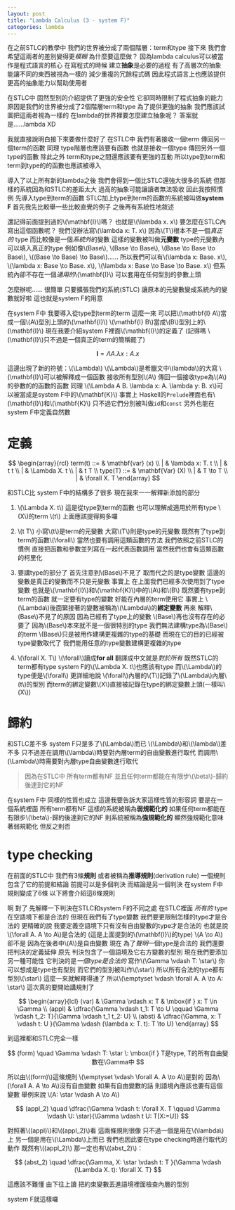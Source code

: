 ```yaml
---
layout: post
title: "Lambda Calculus (3 - system F)"
categories: lambda
---
```


在之前STLC的教學中
我們的世界被分成了兩個階層：term和type
接下來
我們會希望這兩者的差別變得更*模糊*
為什麼要這麼做？
因為lambda calculus可以被當作是程式語言的核心
在寫程式的時候
建立**抽象**是必要的過程
有了高層次的抽象
能讓不同的東西被視為一樣的
減少重複的冗餘程式碼
因此程式語言上也應該提供更高的抽象能力以幫助使用者

在STLC中
固然型別的介紹提供了更強的安全性
它卻同時限制了程式抽象的能力
原因是我們的世界被分成了2個階層term和type
為了提供更強的抽象
我們應該試圖把這兩者視為一樣的
在lambda的世界裡要怎麼建立抽象呢？
答案就是......lambda XD

我就直接說明白接下來要做什麼好了
在STLC中
我們有著接收一個term
傳回另一個term的函數
同理
type階層也應該要有函數
也就是接收一個type
傳回另外一個type的函數
除此之外
term和type之間還應該要有更強的互動
所以type到term和term到type的的函數也應該被導入

導入了以上所有新的lambda之後
我們會得到一個比STLC還強大很多的系統
但那樣的系統因為和STLC的差距太大
過高的抽象可能讓讀者無法吸收
因此我按照慣例
先導入type到term的函數
STLC加上type到term的函數的系統被叫做**system F**
首先我先比較舉一些比較直覺的例子
之後再有系統性地敘述

還記得前面提到過的\\(\mathbf{I}\\)嗎？
也就是\\(\lambda x. x\\)
要怎麼在STLC內寫出這個函數呢？
我們沒辦法寫\\(\lambda x: T. x\\)
因為\\(T\\)根本不是一個*真正的* type
而比較像是一個*系統外*的變數
這樣的變數被叫做**元變數**
type的元變數內可以填入真正的type
例如像\\(Base\\), \\(Base \to Base\\), \\(Base \to Base \to Base\\), \\((Base \to Base) \to Base\\)......
所以我們可以有\\(\lambda x: Base. x\\), \\(\lambda x: Base \to Base. x\\), \\(\lambda x: Base \to Base \to Base. x\\)
但系統內卻不存在一個*通用的*\\(\mathbf{I}\\)
可以套用在任何型別的參數上頭

怎麼辦呢......
很簡單
只要擴張我們的系統(STLC)
讓原本的元變數變成系統內的變數就好啦
這也就是system F的用意

在system F中
我要導入從type到term的term
這麼一來
可以把\\(\mathbf{I} A\\)當成一個\\(A\\)型別上頭的\\(\mathbf{I}\\)
\\(\mathbf{I} B\\)當成\\(B\\)型別上的\\(\mathbf{I}\\)
現在我要介紹system F裡面\\(\mathbf{I}\\)的定義了
(記得嗎
\\(\mathbf{I}\\)只不過是一個真正的term的簡稱罷了)

$$
\mathbf{I} = \Lambda A. \lambda x: A. x
$$

這邊出現了新的符號：\\(\Lambda\\)
\\(\Lambda\\)是希臘文中\\(lambda\\)的大寫
\\(\mathbf{I}\\)可以被解釋成一個函數
接收所有型別\\(A\\)
傳回一個接收type為\\(A\\)的參數的的函數的函數
同理
\\(\Lambda A B. \lambda x: A. \lambda y: B. x\\)可以被當成是system F中的\\(\mathbf{K}\\)
事實上
Haskell的`Prelude`裡面也有\\(\mathbf{I}\\)和\\(\mathbf{K}\\)
只不過它們分別被叫做`id`和`const`
另外也能在system F中定義自然數

# 定義

$$
\begin{array}{rcl}
term(t) ::= & \mathbf{var} (x) \\
          | & \lambda x: T. t \\
          | & t t \\
          | & \Lambda X. t \\
          | & t T \\
type(T) ::= & \mathbf{Var} (X) \\
          | & T \to T \\
          | & \forall X. T
\end{array}
$$

和STLC比
system F中的結構多了很多
現在我來一一解釋新添加的部分

1. \\(\Lambda X. t\\)
   這是從type到term的函數
   也可以理解成適用於所有type \\(X\\)的term \\(t\\)
   上面應該提得夠多囉

2. \\(t T\\)
   小寫\\(t\\)是term的元變數
   大寫\\(T\\)則是type的元變數
   既然有了type到term的函數\\(\forall\\)
   當然也要有調用這類函數的方法
   我們依照之前STLC的慣例
   直接把函數和參數並列寫在一起代表函數調用
   當然我們也會有這類函數的柯里化

3. 要講type的部分了
   首先注意到\\(Base\\)不見了
   取而代之的是type變數
   這邊的變數是真正的變數而不只是元變數
   事實上
   在上面我們已經多次使用到了type變數
   也就是\\(\mathbf{I}\\)和\\(\mathbf{K}\\)中的\\(A\\)和\\(B\\)
   既然要有type到term的函數
   就一定要有type的變數
   好能在內層的term使用它
   事實上
   \\(\Lambda\\)後面緊接著的變數被稱為\\(\Lambda\\)的**綁定變數**
   再來
   解釋\\(Base\\)不見了的原因
   因為已經有了type上的變數
   \\(Base\\)再也沒有存在的必要了
   因為\\(Base\\)本來就不是一個很特別的type
   我們無法建構type為\\(Base\\)的term
   \\(Base\\)只是被用作建構更複雜的type的基礎
   而現在它的目的已經被type變數取代了
   我們能用任意的type變數建構更複雜的type

4. \\(\forall X. T\\)
   \\(\forall\\)讀成**for all**
   翻譯成中文就是*對於所有*
   既然STLC的term都有type
   system F的\\(\Lambda X. t\\)也應該有type
   而\\(\Lambda\\)的type便是\\(\forall\\)
   更詳細地說
   \\(\forall\\)內層的\\(T\\)記錄了\\(\Lambda\\)內層\\(t\\)的型別
   而term的綁定變數\\(X\\)直接被記錄在type的綁定變數上頭(一樣叫\\(X\\))

# 歸約

和STLC差不多
system F只是多了\\(\Lambda\\)而已
\\(\Lambda\\)和\\(\lambda\\)差不多
只不過差在調用\\(\lambda\\)時要對內層term的自由變數進行取代
而調用\\(\Lambda\\)時需要對內層type自由變數進行取代

> 因為在STLC中
> 所有term都有NF
> 並且任何term都能在有限步\\(\beta\\)-歸約後達到它的NF

在system F中
同樣的性質也成立
這邊我要告訴大家這樣性質的形容詞
要是在一個系統裡面
所有term都有NF
這樣的系統被稱為**弱規範化的**
如果任何term都能在有限步\\(\beta\\)-歸約後達到它的NF
則系統被稱為**強規範化的**
顯然強規範化意味著弱規範化
但反之則否

# type checking

在前面的STLC中
我們有3條**規則**
或者被稱為**推導規則**(derivation rule)
一個規則包含了它的前提和結論
前提可以是多個判決
而結論是另一個判決
在system F中
規則變成了6條
以下將會介紹這6條規則

啊 對了
先解釋一下判決在STLC和system F的不同之處
在STLC裡面
*所有的* type在空語境下都是合法的
但現在我們有了type變數
我們要更限制怎樣的type才是合法的
更精確的說
我要定義空語境下只有沒有自由變數的type才是合法的
也就是說
\\(\forall A. A \to A\\)是合法的
(這是上面提到的\\(\mathbf{I}\\)的type)
\\(A \to A\\)卻不是
因為在後者中\\(A\\)是自由變數
現在
為了*聲明*一個type是合法的
我們還要把判決的定義延伸
原先
判決包含了一個語境及它右方變數的型別
現在我們要添加另一種可能性
它判決的是*一個type是合法的*
寫作\\(\Gamma \vdash T: \star\\)
你可以想成是type也有型別
而它們的型別被叫作\\(\star\\)
所以所有合法的type都有型別\\(\star\\)
這麼一來就解釋得通了
所以\\(\emptyset \vdash \forall A. A \to A: \star\\)
這次真的要開始講規則了

$$
\begin{array}{lcl}
(var) & \Gamma \vdash x: T & \mbox{if } x: T \in \Gamma \\
(appl) & \dfrac{\Gamma \vdash t_1: T \to U \qquad \Gamma \vdash t_2: T}{\Gamma \vdash t_1 t_2: U} \\
(abst) & \dfrac{\Gamma, x: T \vdash t: U }{\Gamma \vdash (\lambda x: T. t): T \to U}
\end{array}
$$

到這裡都和STLC完全一樣

$$
(form) \quad \Gamma \vdash T: \star \: \mbox{if } T是type, T的所有自由變數在\Gamma中
$$

所以由\\((form)\\)這條規則
\\(\emptyset \vdash \forall A. A \to A\\)是對的
因為\\(\forall A. A \to A\\)沒有自由變數
如果有自由變數的話
則語境內應該也要有這個變數
舉例來說
\\(A: \star \vdash A \to A\\)

$$
(appl_2) \quad \dfrac{\Gamma \vdash t: \forall X. T \qquad \Gamma \vdash U: \star}{\Gamma \vdash t U: T[X:=U]}
$$

對照著\\((appl)\\)和\\((appl_2)\\)看
這兩條規則很像
只不過一個是用在\\(\lambda\\)上
另一個是用在\\(\Lambda\\)上而已
我們也因此要在type checking時進行取代的動作
既然有\\((appl_2)\\)
那一定也有\\((abst_2)\\)：

$$
(abst_2) \quad \dfrac{\Gamma, X: \star \vdash t: T }{\Gamma \vdash (\Lambda X. t): \forall X. T}
$$

這應該不難懂
由下往上讀
把約束變數丟進語境裡面檢查內層的型別

system F就這樣囉
